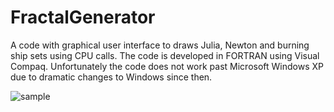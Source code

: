 # FractalGenerator
A code with graphical user interface to draws Julia, Newton and burning ship sets using CPU calls. The code is developed in FORTRAN using Visual Compaq. Unfortunately the code does not work past Microsoft Windows XP due to dramatic changes to Windows since then.

![sample](/images/example.png)
